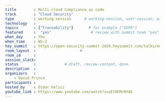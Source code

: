 ```yaml
---
title        : Multi-cloud Compliance as code
track        : "Cloud Security"
type         : working-session      # working-session, user-session, product-session
technology   :
topics       : ["Traceability"]       # for example ["GDPR"]
featured     :  "yes"                  # review with summit team "yes"
when_day     : Thu
when_time    : WS-2
hey_summit   : https://open-security-summit-2020.heysummit.com/talks/multi-cloud-compliance-2pm-bst/
room_layout  :                    #
room_id      :
session_slack: 
status       :             # draft, review-content, done
description  :
organizers   : 
    - David Prince
participants :
hosted_by    : Didar Gelici
youtube_link : https://www.youtube.com/watch?v=aEtHFMrNYAE
---
```



<!--(add intro)

## WHY

(...)

## What

(...)

## Outcomes

(...)

## References

(...)


## Previous-->
